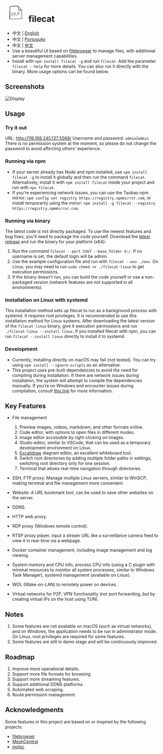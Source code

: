 # ![](./src/web/meta/resources/img/logo-70.png) filecat

- 中文 | [English ](./doc/EN_README.md)
- 中文 | [Português ](./doc/PT_README.md)
- 中文 | [中文 ](./doc/ZN_README.md)
- Use a beautiful UI based on [filebrowser](https://github.com/filebrowser/filebrowser) to manage files, with additional server management capabilities.
- Install with `npm install filecat -g` and run `filecat`. Add the parameter `filecat --help` for more details. You can also run it directly with the binary. More usage options can be found below.

## Screenshots
![Display](https://github.com/user-attachments/assets/c763018e-c420-491f-92b4-e8b12149b7cd)

## Usage
### Try it out
URL: http://116.198.245.137:5569/
Username and password: `admin`/`admin`. There is no permission system at the moment, so please do not change the password to avoid affecting others' experience.

### Running via npm
- If your server already has Node and npm installed, use `npm install filecat -g` to install it globally and then run the command `filecat`. Alternatively, install it with `npm install filecat` inside your project and run with `npx filecat`.
- If you're experiencing network issues, you can use the Taobao npm mirror: `npm config set registry https://registry.npmmirror.com`, or install temporarily using the mirror: `npm install -g filecat --registry https://registry.npmmirror.com`.

### Running via binary
The latest code is not directly packaged. To use the newest features and bug fixes, you’ll need to package the code yourself.
Download the [latest release](https://github.com/xiaobaidadada/filecat/releases) and run the binary for your platform (x64):
1. Run the command `filecat --port 5567 --base_folder d:/`. If no username is set, the default login will be admin.
2. Use the example configuration file and run with `filecat --env ./env`. On Linux, you may need to run `sudo chmod +x ./filecat-linux` to get execution permissions.
3. If the binary doesn't run, you can build the code yourself or use a non-packaged version (network features are not supported in all environments).

### Installation on Linux with systemd
This installation method sets up filecat to run as a background process with systemd. It requires root privileges. It is recommended to use this installation method for Linux systems. After downloading the latest version of the `filecat-linux` binary, give it execution permissions and run `./filecat-linux --install linux`. If you installed filecat with npm, you can run `filecat --install linux` directly to install it to systemd.

### Development
- Currently, installing directly on macOS may fail (not tested). You can try using `npm install --ignore-scripts` as an alternative.
- This project uses pre-built dependencies to avoid the need for compiling during installation. If there are network issues during installation, the system will attempt to compile the dependencies manually. If you’re on Windows and encounter issues during compilation, consult [this link](https://blog.csdn.net/jjocwc/article/details/134152602) for more information.

## Key Features
- File management
  1. Preview images, videos, markdown, and other formats online.
  2. Code editor, with options to open files in different modes.
  3. Image editor accessible by right-clicking on images.
  4. Studio editor, similar to VSCode, that can be used as a temporary development environment on Linux.
  5. [Excalidraw](https://github.com/excalidraw/excalidraw) diagram editor, an excellent whiteboard tool.
  6. Switch root directories by adding multiple folder paths in settings, switching root directory only for one session.
  7. Terminal that allows real-time navigation through directories.

- SSH, FTP proxy: Manage multiple Linux servers, similar to WinSCP, making terminal and file management more convenient.
- Website: A URL bookmark tool, can be used to save other websites on the server.
- DDNS.
- HTTP web proxy.
- RDP proxy (Windows remote control).
- RTSP proxy player, input a stream URL like a surveillance camera feed to view it in real-time via a webpage.
- Docker container management, including image management and log viewing.
- System memory and CPU info, process CPU info (using a C plugin with minimal resources to monitor all system processes, similar to Windows Task Manager), systemd management (available on Linux).
- WOL (Wake-on-LAN) to remotely power on devices.
- Virtual networks for P2P, VPN functionality (not port forwarding, but by creating virtual IPs on the host using TUN).

## Notes
1. Some features are not available on macOS (such as virtual networks), and on Windows, the application needs to be run in administrator mode. On Linux, root privileges are required for some features.
2. Some features are still in demo stage and will be continuously improved.

## Roadmap
1. Improve more operational details.
2. Support more file formats for browsing.
3. Support more streaming features.
4. Support additional DDNS platforms.
5. Automated web scraping.
6. Route permission management.

## Acknowledgments
Some features in this project are based on or inspired by the following projects:
- [filebrowser](https://github.com/filebrowser/filebrowser)
- [MeshCentral](https://github.com/Ylianst/MeshCentral)
- [mstsc](https://github.com/citronneur/mstsc.js)
